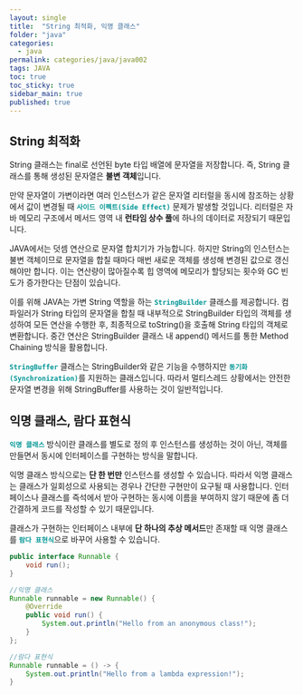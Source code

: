 ```yaml
---
layout: single
title:  "String 최적화, 익명 클래스"
folder: "java"
categories:
  - java
permalink: categories/java/java002
tags: JAVA
toc: true
toc_sticky: true
sidebar_main: true
published: true
---
```


## String 최적화
String 클래스는 final로 선언된 byte 타입 배열에 문자열을 저장합니다. 즉, String 클래스를 통해 생성된 문자열은 **불변 객체**입니다.

만약 문자열이 가변이라면 여러 인스턴스가 같은 문자열 리터럴을 동시에 참조하는 상황에서 값이 변경될 때 <span style="color: rgb(3, 150, 150); font-weight: bold;">`사이드 이펙트(Side Effect)`</span> 문제가 발생할 것입니다. 리터럴은 자바 메모리 구조에서 메서드 영역 내 **런타임 상수 풀**에 하나의 데이터로 저장되기 때문입니다.

JAVA에서는 덧셈 연산으로 문자열 합치기가 가능합니다. 하지만 String의 인스턴스는 불변 객체이므로 문자열을 합칠 때마다 매번 새로운 객체를 생성해 변경된 값으로 갱신해야만 합니다. 이는 연산량이 많아질수록 힙 영역에 메모리가 할당되는 횟수와 GC 빈도가 증가한다는 단점이 있습니다.

이를 위해 JAVA는 가변 String 역할을 하는 <span style="color: rgb(3, 150, 150); font-weight: bold;">`StringBuilder`</span> 클래스를 제공합니다. 컴파일러가 String 타입의 문자열을 합칠 때 내부적으로 StringBuilder 타입의 객체를 생성하여 모든 연산을 수행한 후, 최종적으로 toString()을 호출해 String 타입의 객체로 변환합니다. 중간 연산은 StringBuilder 클래스 내 append() 메서드를 통한 Method Chaining 방식을 활용합니다.

<span style="color: rgb(3, 150, 150); font-weight: bold;">`StringBuffer`</span> 클래스는 StringBuilder와 같은 기능을 수행하지만 <span style="color: rgb(3, 150, 150); font-weight: bold;">`동기화(Synchronization)`</span>를 지원하는 클래스입니다. 따라서 멀티스레드 상황에서는 안전한 문자열 변경을 위해 StringBuffer를 사용하는 것이 일반적입니다.

## 익명 클래스, 람다 표현식
<span style="color: rgb(3, 150, 150); font-weight: bold;">`익명 클래스`</span> 방식이란 클래스를 별도로 정의 후 인스턴스를 생성하는 것이 아닌, 객체를 만들면서 동시에 인터페이스를 구현하는 방식을 말합니다.

익명 클래스 방식으로는 **단 한 번만** 인스턴스를 생성할 수 있습니다. 따라서 익명 클래스는 클래스가 일회성으로 사용되는 경우나 간단한 구현만이 요구될 때 사용합니다. 인터페이스나 클래스를 즉석에서 받아 구현하는 동시에 이름을 부여하지 않기 때문에 좀 더 간결하게 코드를 작성할 수 있기 때문입니다.

클래스가 구현하는 인터페이스 내부에 **단 하나의 추상 메서드**만 존재할 때 익명 클래스를 <span style="color: rgb(3, 150, 150); font-weight: bold;">`람다 표현식`</span>으로 바꾸어 사용할 수 있습니다.

```java
public interface Runnable {
    void run();
}
```
```java
//익명 클래스
Runnable runnable = new Runnable() {
    @Override
    public void run() {
        System.out.println("Hello from an anonymous class!");
    }
};
```
```java
//람다 표현식
Runnable runnable = () -> {
	System.out.println("Hello from a lambda expression!");
}
```